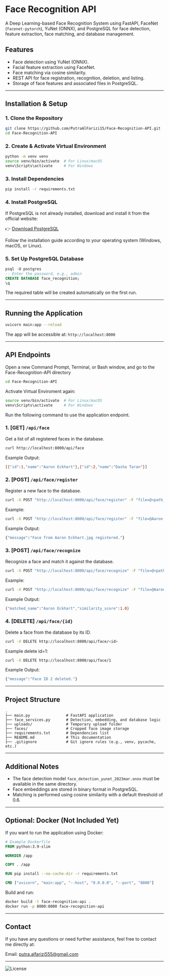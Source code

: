 # Face Recognition API

A Deep Learning-based Face Recognition System using FastAPI, FaceNet (`facenet-pytorch`), YuNet (ONNX), and PostgreSQL for face detection, feature extraction, face matching, and database management.

## Features

- Face detection using YuNet (ONNX).
- Facial feature extraction using FaceNet.
- Face matching via cosine similarity.
- REST API for face registration, recognition, deletion, and listing.
- Storage of face features and associated files in PostgreSQL.

---

## Installation & Setup

### 1. Clone the Repository

```bash
git clone https://github.com/PutraAlFarizi15/Face-Recognition-API.git
cd Face-Recognition-API
```

### 2. Create & Activate Virtual Environment

```bash
python -m venv venv
source venv/bin/activate  # For Linux/macOS
venv\Scripts\activate     # For Windows
```

### 3. Install Dependencies

```bash
pip install -r requirements.txt
```

### 4. Install PostgreSQL
If PostgreSQL is not already installed, download and install it from the official website:

👉 [Download PostgreSQL](https://www.postgresql.org/download/)

Follow the installation guide according to your operating system (Windows, macOS, or Linux).

### 5. Set Up PostgreSQL Database

```sql
psql -U postgres
-- Enter the password, e.g., admin
CREATE DATABASE face_recognition;
\q
```

The required table will be created automatically on the first run.

---

## Running the Application

```bash
uvicorn main:app --reload
```

The app will be accessible at: `http://localhost:8000`

---

## API Endpoints

Open a new Command Prompt, Terminal, or Bash window, and go to the Face-Recognition-API directory

```bash
cd Face-Recognition-API
```

Activate Virtual Enviroment again:

```bash
source venv/bin/activate  # For Linux/macOS
venv\Scripts\activate     # For Windows
```
Run the following command to use the application endpoint.

### 1. **[GET]** `/api/face`

Get a list of all registered faces in the database.

```bash
curl http://localhost:8000/api/face
```

Example Output:

```bash
[{"id":1,"name":"Aaron Eckhart"},{"id":2,"name":"Dasha Taran"}]
```

### 2. **[POST]** `/api/face/register`

Register a new face to the database.

```bash
curl -X POST "http://localhost:8000/api/face/register" -F "file=@<path_to_image>"
```

Example:

```bash
curl -X POST "http://localhost:8000/api/face/register" -F "file=@Aaron Eckhart.jpg"
```

Example Output:

```bash
{"message":"Face from Aaron Eckhart.jpg registered."}
```

### 3. **[POST]** `/api/face/recognize`

Recognize a face and match it against the database.

```bash
curl -X POST "http://localhost:8000/api/face/recognize" -F "file=@<path_to_image>"
```

Example:

```bash
curl -X POST "http://localhost:8000/api/face/recognize" -F "file=@Aaron Eckhart.jpg"
```

Example Output:

```bash
{"matched_name":"Aaron Eckhart","similarity_score":1.0}
```

### 4. **[DELETE]** `/api/face/{id}`

Delete a face from the database by its ID.

```bash
curl -X DELETE http://localhost:8000/api/face/<id>
```
Example delete id=1:

```bash
curl -X DELETE http://localhost:8000/api/face/1
```

Example Output:

```bash
{"message":"Face ID 2 deleted."}
```

---

## Project Structure

```
.
├── main.py                # FastAPI application
├── face_services.py       # Detection, embedding, and database logic
├── uploads/               # Temporary upload folder
├── faces/                 # Cropped face image storage
├── requirements.txt       # Dependencies list
├── README.md              # This documentation
├── .gitignore             # Git ignore rules (e.g., venv, pycache, etc.)
```

---

## Additional Notes

- The face detection model `face_detection_yunet_2023mar.onnx` must be available in the same directory.
- Face embeddings are stored in binary format in PostgreSQL.
- Matching is performed using cosine similarity with a default threshold of 0.6.

---

## Optional: Docker (Not Included Yet)

If you want to run the application using Docker:

```Dockerfile
# Example Dockerfile
FROM python:3.9-slim

WORKDIR /app

COPY . /app

RUN pip install --no-cache-dir -r requirements.txt

CMD ["uvicorn", "main:app", "--host", "0.0.0.0", "--port", "8000"]
```

Build and run:

```bash
docker build -t face-recognition-api .
docker run -p 8000:8000 face-recognition-api
```

---

## Contact

If you have any questions or need further assistance, feel free to contact me directly at:

Email: putra.alfarizi555@gmail.com

---


![License](https://img.shields.io/badge/license-MIT-green)
